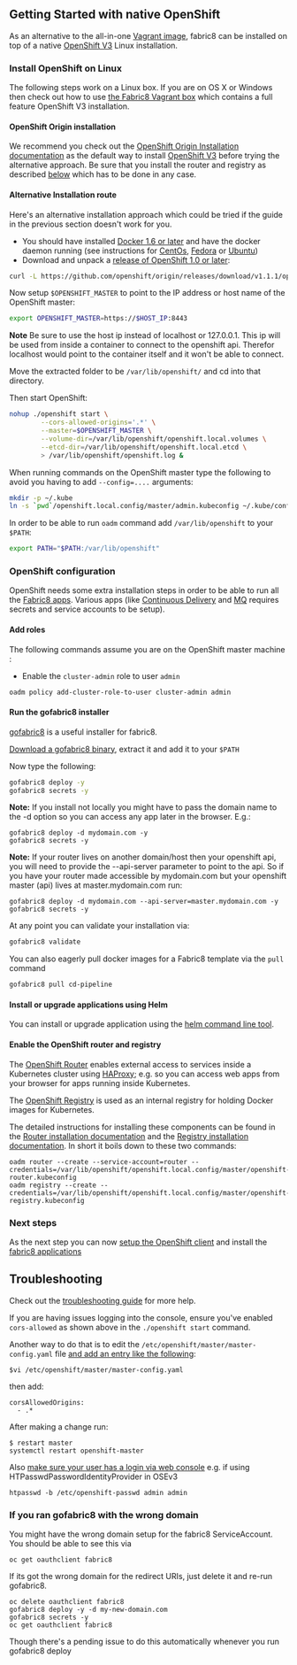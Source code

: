 ## Getting Started with native OpenShift

As an alternative to the all-in-one [Vagrant image](vagrant.html), fabric8 can be installed on top of a
native [OpenShift V3](http://www.openshift.org/) Linux installation.

### Install OpenShift on Linux

The following steps work on a Linux box. If you are on OS X or Windows then check out how to use
[the Fabric8 Vagrant box](vagrant.html) which contains a full feature OpenShift V3 installation.

#### OpenShift Origin installation

We recommend you check out the [OpenShift Origin Installation documentation](https://docs.openshift.org/latest/getting_started/administrators.html)
as the default way to install [OpenShift V3](http://www.openshift.org/) before trying the alternative approach. Be sure that you
install the router and registry as described [below](#openshift-configuration) which has to be done in any case.

#### Alternative Installation route

Here's an alternative installation approach which could be tried if the guide in the previous section doesn't work
for you.

* You should have installed [Docker 1.6 or later](https://docs.docker.com/installation/#installation) and have
  the docker daemon running (see instructions for [CentOs](https://docs.docker.com/installation/centos/),
  [Fedora](https://docs.docker.com/installation/fedora/) or [Ubuntu](https://docs.docker.com/installation/ubuntulinux/))
* Download and unpack a [release of OpenShift 1.0 or later](https://github.com/openshift/origin/releases/):

```sh
curl -L https://github.com/openshift/origin/releases/download/v1.1.1/openshift-origin-server-v1.1.1-e1d9873-linux-64bit.tar.gz | tar xzv
```

Now setup `$OPENSHIFT_MASTER` to point to the IP address or host name of the OpenShift master:

```sh
export OPENSHIFT_MASTER=https://$HOST_IP:8443
```

**Note** Be sure to use the host ip instead of localhost or 127.0.0.1. This ip will be used from inside a container to connect to the openshift api. Therefor localhost would point to the container itself and it won't be able to connect.

Move the extracted folder to be ```/var/lib/openshift/``` and cd into that directory.

Then start OpenShift:

```sh
nohup ./openshift start \
        --cors-allowed-origins='.*' \
        --master=$OPENSHIFT_MASTER \
        --volume-dir=/var/lib/openshift/openshift.local.volumes \
        --etcd-dir=/var/lib/openshift/openshift.local.etcd \
        > /var/lib/openshift/openshift.log &
```

When running commands on the OpenShift master type the following to avoid you having to add `--config=....` arguments:

```sh
mkdir -p ~/.kube
ln -s `pwd`/openshift.local.config/master/admin.kubeconfig ~/.kube/config
```

In order to be able to run `oadm` command add `/var/lib/openshift` to your ``$PATH``:

```sh
export PATH="$PATH:/var/lib/openshift"
```

### OpenShift configuration

OpenShift needs some extra installation steps in order to be able to run all the [Fabric8 apps](apps.html).
Various apps (like [Continuous Delivery](../cdelivery.html) and [MQ](../fabric8MQ.html) requires secrets and service accounts to be setup).

#### Add roles

The following commands assume you are on the OpenShift master machine :

* Enable the `cluster-admin` role to user `admin`

```sh
oadm policy add-cluster-role-to-user cluster-admin admin
```

#### Run the gofabric8 installer

[gofabric8](https://github.com/fabric8io/gofabric8) is a useful installer for fabric8.

[Download a gofabric8 binary](https://github.com/fabric8io/gofabric8/releases), extract it and add it to your `$PATH`

Now type the following:

```sh
gofabric8 deploy -y
gofabric8 secrets -y
```

**Note:** If you install not locally you might have to pass the domain name to the -d option so you can access any app later in the browser. E.g.:

```
gofabric8 deploy -d mydomain.com -y
gofabric8 secrets -y
```

**Note:** If your router lives on another domain/host then your openshift api, you will need to provide the --api-server parameter to point to the api. So if you have your router made accessible by mydomain.com but your openshift master (api) lives at master.mydomain.com run:

```
gofabric8 deploy -d mydomain.com --api-server=master.mydomain.com -y
gofabric8 secrets -y
```

At any point you can validate your installation via:

```sh
gofabric8 validate
```

You can also eagerly pull docker images for a Fabric8 template via the `pull` command

```sh
gofabric8 pull cd-pipeline
```

#### Install or upgrade applications using Helm

You can install or upgrade application using the [helm command line tool](http://fabric8.io/guide/helm.html).


#### Enable the OpenShift router and registry

The [OpenShift Router](https://docs.openshift.org/latest/architecture/core_concepts/routes.html#haproxy-template-router) enables
external access to services inside a Kubernetes cluster using [HAProxy](http://www.haproxy.org/); e.g. so you can access web apps
from your browser for apps running inside Kubernetes.

The [OpenShift Registry](https://docs.openshift.org/latest/architecture/infrastructure_components/image_registry.html) is used
as an internal registry for holding Docker images for Kubernetes.

The detailed instructions for installing these components can be found in the
[Router installation documentation](https://docs.openshift.org/latest/admin_guide/install/deploy_router.html) and
the [Registry installation documentation](https://docs.openshift.org/latest/admin_guide/install/docker_registry.html). In short it
boils down to these two commands:

```
oadm router --create --service-account=router --credentials=/var/lib/openshift/openshift.local.config/master/openshift-router.kubeconfig
oadm registry --create --credentials=/var/lib/openshift/openshift.local.config/master/openshift-registry.kubeconfig
```

### Next steps

As the next step you can now [setup the OpenShift client](local.html) and install
the [fabric8 applications](apps.html)

## Troubleshooting

Check out the [troubleshooting guide](troubleshooting.html) for more help.

If you are having issues logging into the console, ensure you've enabled ```cors-allowed``` as shown above in the ```./openshift start``` command.

Another way to do that is to edit the ```/etc/openshift/master/master-config.yaml``` file [and add an entry like the following](https://github.com/fabric8io/gofabric8/issues/17#issuecomment-149788441):

```
$vi /etc/openshift/master/master-config.yaml
```
then add:
```
corsAllowedOrigins:
  - .*
```

After making a change run:

```
$ restart master
systemctl restart openshift-master
```

Also [make sure your user has a login via web console](https://github.com/fabric8io/fabric8/issues/4866#issue-109652169) e.g. if using HTPasswdPasswordIdentityProvider in OSEv3

```
htpasswd -b /etc/openshift-passwd admin admin
```

### If you ran gofabric8 with the wrong domain

You might have the wrong domain setup for the fabric8 ServiceAccount. You should be able to see this via

```
oc get oauthclient fabric8
```

If its got the wrong domain for the redirect URIs, just delete it and re-run gofabric8.

```
oc delete oauthclient fabric8
gofabric8 deploy -y -d my-new-domain.com
gofabric8 secrets -y
oc get oauthclient fabric8
```

Though there's a pending issue to do this automatically whenever you run gofabric8 deploy
